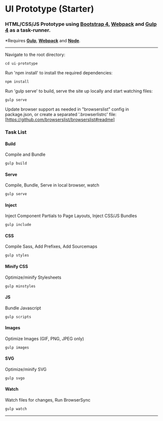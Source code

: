# UI Prototype (Starter)
### HTML/CSS/JS Prototype using **[Bootstrap 4](http://getbootstrap.com/)**, **[Webpack](https://webpack.js.org)** and **[Gulp 4](https://gulpjs.org/)** as a task-runner.
*Requires **[Gulp](https://github.com/gulpjs/gulp/blob/master/docs/getting-started.md)**, **[Webpack](https://github.com/webpack)** and **[Node](https://nodejs.org/en/download/)**.

---

Navigate to the root directory:
```js
cd ui-prototype
```

Run 'npm install' to install the required dependencies:
```js
npm install
```

Run 'gulp serve' to build, serve the site up locally and start watching files:
```js
gulp serve
```

Update browser support as needed in "browserslist" config in package.json, or create a separated '.browserlistrc' file:
[https://github.com/browserslist/browserslist#readme]

### Task List

#### Build
Compile and Bundle
```js
gulp build
```

#### Serve
Compile, Bundle, Serve in local browser, watch
```js
gulp serve
```

#### Inject
Inject Component Partials to Page Layouts, Inject CSS/JS Bundles
```js
gulp include
```

#### CSS
Compile Sass, Add Prefixes, Add Sourcemaps
```js
gulp styles
```

#### Minify CSS
Optimize/minify Stylesheets
```js
gulp minstyles
```

#### JS
Bundle Javascript
```js
gulp scripts
```

#### Images
Optimize Images (GIF, PNG, JPEG only)
```js
gulp images
```

#### SVG
Optimize/minify SVG
```js
gulp svgo
```

#### Watch
Watch files for changes, Run BrowserSync
```js
gulp watch
```

---

